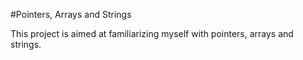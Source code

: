 #Pointers, Arrays and Strings

This project is aimed at familiarizing myself with pointers, arrays and strings.
